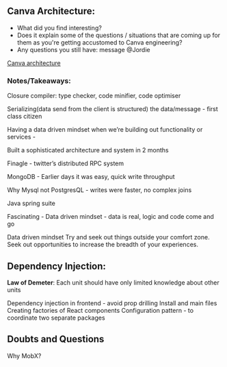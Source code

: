 
## Canva Architecture: 

* What did you find interesting?
* Does it explain some of the questions / situations that are coming up for them as you're getting accustomed to Canva engineering?
* Any questions you still have: message @Jordie

[Canva architecture](https://drive.google.com/file/d/1G9IH7o0t01kgnKwMXZnYmgoQaI1nSff8/view)

### Notes/Takeaways:

Closure compiler: type checker, code minifier, code optimiser

Serializing(data send from the client is structured) the data/message - first class citizen

Having a data driven mindset when we’re building out functionality or services - 

Built a sophisticated architecture and system in 2 months 

Finagle - twitter’s distributed RPC system

MongoDB - Earlier days it was easy, quick write throughput

Why Mysql not PostgresQL - writes were faster, no complex joins

Java spring suite

Fascinating - Data driven mindset - data is real, logic and code come and go

Data driven mindset
Try and seek out things outside your comfort zone. Seek out opportunities to increase the breadth of your experiences.

## Dependency Injection:

**Law of Demeter**: Each unit should have only limited knowledge about other units

Dependency injection in frontend - avoid prop drilling
Install and main files
Creating factories of React components
Configuration pattern - to coordinate two separate packages


## Doubts and Questions

Why MobX?